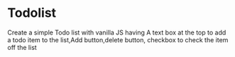 # Todolist
Create a simple Todo list with vanilla JS having A text box at the top to add a todo item to the list,Add button,delete button, checkbox to check the item off the list

